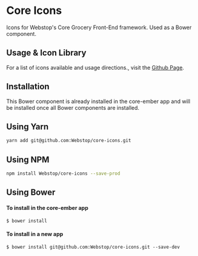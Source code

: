 # Core Icons

Icons for Webstop's Core Grocery Front-End framework. Used as a Bower component. 

## Usage & Icon Library

For a list of icons available and usage directions., visit the [Github Page](https://github.io/Webstop/core-icons).

## Installation

This Bower component is already installed in the core-ember app and will be installed once all Bower components are installed. 

## Using Yarn

```sh
yarn add git@github.com:Webstop/core-icons.git
```


## Using NPM

```sh
npm install Webstop/core-icons --save-prod
```
 
## Using Bower

#### To install in the core-ember app

    $ bower install

#### To install in a new app

    $ bower install git@github.com:Webstop/core-icons.git --save-dev

<!-- ## Usage

This package installs the icons in three versions: font, SVG, and PNG.

### Using Font Icons

    @import bower_components/core-icons/fonts/style.css


### Using SVG Icons

    @import bower_components/core-icons/images/style.css -->
